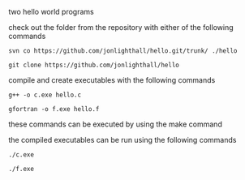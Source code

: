 two hello world programs

check out the folder from the repository with either of the following commands

`svn co https://github.com/jonlighthall/hello.git/trunk/ ./hello`

`git clone https://github.com/jonlighthall/hello`

compile and create executables with the following commands

`g++ -o c.exe hello.c`

`gfortran -o f.exe hello.f`

these commands can be executed by using the make command

the compiled executables can be run using the following commands
  
`./c.exe`
  
`./f.exe`

